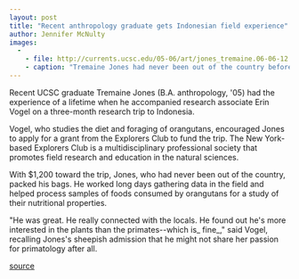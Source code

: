 ```yaml
---
layout: post
title: "Recent anthropology graduate gets Indonesian field experience"
author: Jennifer McNulty 
images:
  -
    - file: http://currents.ucsc.edu/05-06/art/jones_tremaine.06-06-12.jpg
    - caption: "Tremaine Jones had never been out of the country before he went to Indonesia for the research project. Photo: Kissar Odom"
---
```


Recent UCSC graduate Tremaine Jones (B.A. anthropology, '05) had the experience of a lifetime when he accompanied research associate Erin Vogel on a three-month research trip to Indonesia.

Vogel, who studies the diet and foraging of orangutans, encouraged Jones to apply for a grant from the Explorers Club to fund the trip. The New York-based Explorers Club is a multidisciplinary professional society that promotes field research and education in the natural sciences.  
  
With $1,200 toward the trip, Jones, who had never been out of the country, packed his bags. He worked long days gathering data in the field and helped process samples of foods consumed by orangutans for a study of their nutritional properties.  
  
"He was great. He really connected with the locals. He found out he's more interested in the plants than the primates--which is_ fine_," said Vogel, recalling Jones's sheepish admission that he might not share her passion for primatology after all.  

[source](http://www1.ucsc.edu/currents/05-06/06-12/jones.asp "Permalink to jones")
